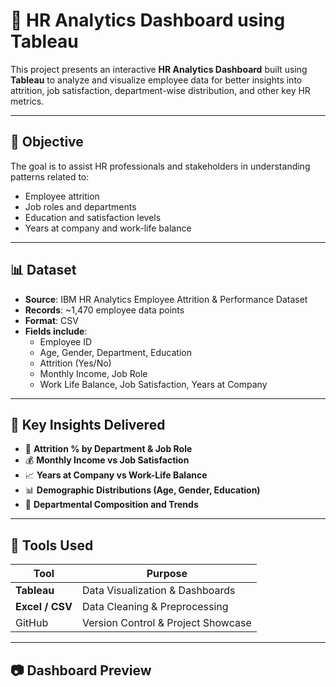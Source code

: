 # 👥 HR Analytics Dashboard using Tableau

This project presents an interactive **HR Analytics Dashboard** built using **Tableau** to analyze and visualize employee data for better insights into attrition, job satisfaction, department-wise distribution, and other key HR metrics.

---

## 📌 Objective

The goal is to assist HR professionals and stakeholders in understanding patterns related to:

- Employee attrition
- Job roles and departments
- Education and satisfaction levels
- Years at company and work-life balance

---

## 📊 Dataset

- **Source**: IBM HR Analytics Employee Attrition & Performance Dataset  
- **Records**: ~1,470 employee data points  
- **Format**: CSV  
- **Fields include**:
  - Employee ID
  - Age, Gender, Department, Education
  - Attrition (Yes/No)
  - Monthly Income, Job Role
  - Work Life Balance, Job Satisfaction, Years at Company

---

## 🧠 Key Insights Delivered

- 🔻 **Attrition % by Department & Job Role**
- 💰 **Monthly Income vs Job Satisfaction**
- 📈 **Years at Company vs Work-Life Balance**
- 📊 **Demographic Distributions (Age, Gender, Education)**
- 🏢 **Departmental Composition and Trends**

---

## 📌 Tools Used

| Tool        | Purpose                     |
|-------------|-----------------------------|
| **Tableau** | Data Visualization & Dashboards |
| **Excel / CSV** | Data Cleaning & Preprocessing |
| GitHub      | Version Control & Project Showcase |

---

## 📷 Dashboard Preview

